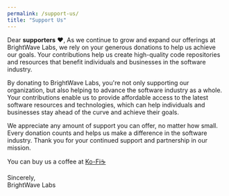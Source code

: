 ```yaml
---
permalink: /support-us/
title: "Support Us"
---
```


Dear **supporters** ❤️,
As we continue to grow and expand our offerings at BrightWave Labs, we rely on your generous donations to help us achieve our goals.
Your contributions help us create high-quality code repositories and resources that benefit individuals and businesses in the software industry.

By donating to BrightWave Labs, you're not only supporting our organization, but also helping to advance the software industry as a whole.
Your contributions enable us to provide affordable access to the latest software resources and technologies, which can help individuals and businesses stay ahead of the curve and achieve their goals.

We appreciate any amount of support you can offer, no matter how small. Every donation counts and helps us make a difference in the software industry.
Thank you for your continued support and partnership in our mission.

You can buy us a coffee at [Ko-Fi☕](https://ko-fi.com/brightwavelabs)

Sincerely,  
BrightWave Labs
